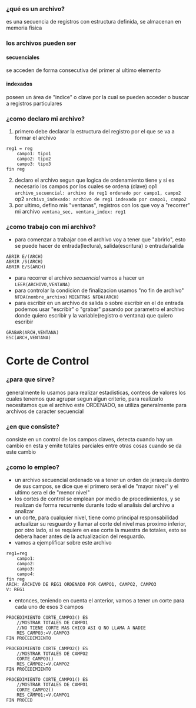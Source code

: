 ### ¿qué es un archivo?
es una secuencia de registros con estructura definida, se almacenan en memoria física
### los archivos pueden ser
#### secuenciales
se acceden de forma consecutiva del primer al ultimo elemento
#### indexados
poseen un área de "indice" o clave por la cual se pueden acceder o buscar a registros particulares

### ¿como declaro mi archivo?
1. primero debe declarar la estructura del registro por el que se va a formar el archivo
```
reg1 = reg
	campo1: tipo1
	campo2: tipo2
	campo3: tipo3
fin reg
```
2. declaro el archivo segun que logica de ordenamiento tiene y si es necesario los campos por los cuales se ordena (clave)
	op1
		```archivo_secuencial: archivo de reg1 ordenado por campo1, campo2```
	op2
		```archivo_indexado: archivo de reg1 indexado por campo1, campo2```
3. por ultimo, defino mis "ventanas", registros con los que voy a "recorrer" mi archivo
`ventana_sec, ventana_index: reg1`

### ¿como trabajo con mi archivo?
- para comenzar a trabajar con el archivo voy a tener que "abrirlo", esto se puede hacer de entrada(lectura), salida(escritura) o entrada/salida
```
ABRIR E/(ARCH) 
ABRIR /S(ARCH)
ABRIR E/S(ARCH)
```
- para recorrer el archivo _secuencial_ vamos a hacer un
```LEER(ARCHIVO,VENTANA)```
- para controlar la condicion de finalizacion usamos "no fin de archivo" `NFDA(nombre_archivo)`
```MIENTRAS NFDA(ARCH)```
- para escribir en un archivo de salida o sobre escribir en el de entrada podemos usar "escribir" o "grabar" pasando por parametro el archivo donde quiero escribir y la variable(registro o ventana) que quiero escribir
```
GRABAR(ARCH,VENTANA)
ESC(ARCH,VENTANA)
```

# Corte de Control
### ¿para que sirve?
generalmente lo usamos para realizar estadisticas, conteos de valores los cuales tenemos que agrupar segun algun criterio, para realizarlo necesitamos que el archivo este ORDENADO, se utiliza generalmente para archivos de caracter secuencial

### ¿en que consiste?
consiste en un control de los campos claves, detecta cuando hay un cambio en esta y emite totales parciales entre otras cosas cuando se da este cambio

### ¿como lo empleo?
- un archivo secuencial ordenado va a tener un orden de jerarquía dentro de sus campos, se dice que el primero será el de "mayor nivel" y el ultimo sera el de "menor nivel"
- los cortes de control se emplean por medio de procedimientos, y se realizan de forma recurrente durante todo el analisis del archivo a analizar
- un corte, para cualquier nivel, tiene como principal responsabilidad actualizar su resguardo y llamar al corte del nivel mas proximo inferior, por otro lado, si se requiere en ese corte la muestra de totales, esto se debera hacer antes de la actualizacion del resguardo.
- vamos a ejemplificar sobre este archivo
```
reg1=reg
	campo1:
	campo2:
	campo3:
	campo4:
fin reg
ARCH: ARCHIVO DE REG1 ORDENADO POR CAMPO1, CAMPO2, CAMPO3
V: REG1
```
- entonces, teniendo en cuenta el anterior, vamos a tener un corte para cada uno de esos 3 campos
```
PROCEDIMIENTO CORTE_CAMPO3() ES
	//MOSTRAR TOTALES DE CAMPO1
	//NO TIENE CORTE MAS CHICO ASI Q NO LLAMA A NADIE
	RES_CAMPO3:=V.CAMPO3
FIN PROCEDIMIENTO

PROCEDIMIENTO CORTE_CAMPO2() ES
	//MOSTRAR TOTALES DE CAMPO2
	CORTE_CAMPO3()
	RES_CAMPO2:=V.CAMPO2
FIN PROCEDIMIENTO
	
PROCEDIMIENTO CORTE_CAMPO1() ES
	//MOSTRAR TOTALES DE CAMPO1
	CORTE_CAMPO2()
	RES_CAMPO1:=V.CAMPO1
FIN PROCED
```





